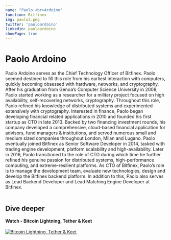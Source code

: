 ```yaml
---
name: "Paolo <br>Ardoino"
function: Bitfinex
img: paolo2.png
twitter: 'paoloardoino'
linkedin: paoloardoino
showPage: true
---
```


# Paolo Ardoino
 
Paolo Ardoino serves as the Chief Technology Officer of Bitfinex. Paolo seemed destined to fill this role from his earliest interaction with computers, quickly becoming obsessed with hardware, networks, and cryptography. After his graduation from Genoa’s Computer Science University in 2008, Paolo started working as a researcher for a military project focused on high availability, self-recovering networks, cryptography. Throughout this role, Paolo refined his knowledge of distributed systems and experimented extensively with cryptography. Interested in finance, Paolo began developing financial related applications in 2010 and founded his first startup as CTO in late 2013. Backed by two financing investment rounds, his company developed a comprehensive, cloud-based financial application for advisors, fund managers & institutions, and served numerous small and medium sized companies throughout London, Milan and Lugano. Paolo eventually joined Bitfinex as Senior Software Developer in 2014, tasked with trading engine development, platform scalability and high-availability. Later in 2016, Paolo transitioned to the role of CTO during which time he further refined his genuine passion for distributed systems, high-performance computing, and extreme-resilient platforms. As CTO of Bitfinex, Paolo’s role is to manage the development team, evaluate new technologies, design and develop the Bitfinex backend platform. In addition to this, Paolo also serves as Lead Backend Developer and Lead Matching Engine Developer at Bitfinex.
<br><br>

## Dive deeper


<div class="grid grid-cols-2 gap-5">
<div class="p-3 my-2">

**Watch - Bitcoin Lightning, Tether & Keet**  <br><br>
[![Bitcoin Lightning, Tether & Keet](/content/paolo2.png)](https://www.youtube.com/watch?v=HounumAd4Y8/)
</div>

</div>

<br>




